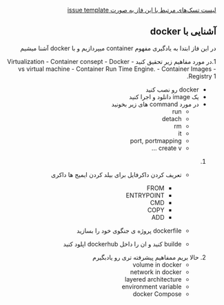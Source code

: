 <div dir="rtl" align='right'>

[لیست تسک‌های مرتبط با این فاز به صورت issue template](./issue-Phase06.md)
 ## آشنایی با docker
  
در این فاز ابتدا به یادگیری مفهوم container میپردازیم و با docker  آشنا میشیم

1.در مورد مفاهیم زیر تحقیق کنید
    - Virtualization
    - Container consept
    - Docker vs virtual machine
    - Container Run Time Engine.
    - Container Images
    - Registry
1. 
   - docker  رو نصب کنید
   - یک image دانلود و اجرا کنید
   - در مورد command های زیر بخونید
       - run
       - detach
       - rm
       - it
       - port, portmapping
       - create v ...
1. 
    -  تعریف کردن داکرفایل برای بیلد کردن ایمیج ها داکری
  
        - FROM
        - ENTRYPOINT
        - CMD
        - COPY
        - ADD
    - dockerfile پروژه ی جنگوی خود را بسازید
    - builde کنید و ان را داخل dockerhub اپلود کنید
1. حالا بریم ممفاهیم پیشرفته تری رو یادبگیرم
    - volume in docker
    - network in docker
    - layered architecture
    - environment variable
    - docker Compose



    




</div>
